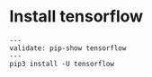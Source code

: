 # Install tensorflow

```shell
---
validate: pip-show tensorflow
---
pip3 install -U tensorflow
```
